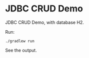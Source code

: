 JDBC CRUD Demo
==============

JDBC CRUD Demo, with database H2.

Run:

```
./gradlew run
```

See the output.
